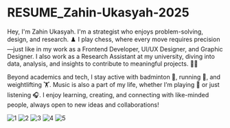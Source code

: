 # RESUME_Zahin-Ukasyah-2025
Hey, I'm Zahin Ukasyah. I'm a strategist who enjoys problem-solving, design, and research. ♟️ I play chess, where every move requires precision—just like in my work as a Frontend Developer, UI/UX Designer, and Graphic Designer. I also work as a Research Assistant at my university, diving into data, analysis, and insights to contribute to meaningful projects. 🧑‍💻

Beyond academics and tech, I stay active with badminton 🏸, running 🏃, and weightlifting 🏋️. Music is also a part of my life, whether I’m playing 🎹 or just listening 🎧. I enjoy learning, creating, and connecting with like-minded people, always open to new ideas and collaborations!

![1](https://github.com/user-attachments/assets/c35e7bc2-9a37-416c-a01d-615f66dfcd34)
![2](https://github.com/user-attachments/assets/6a16cece-88e5-4d8d-af86-258e1f4d400c)
![3](https://github.com/user-attachments/assets/8f02c619-3065-4111-87fa-336b7042edc5)
![4](https://github.com/user-attachments/assets/b980c5f5-2cd8-4f1a-8b9d-08a36a2cf027)
![5](https://github.com/user-attachments/assets/a78aaf7a-d8e2-43af-b35c-3357770a18c8)


